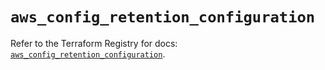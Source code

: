 # `aws_config_retention_configuration`

Refer to the Terraform Registry for docs: [`aws_config_retention_configuration`](https://registry.terraform.io/providers/hashicorp/aws/5.63.0/docs/resources/config_retention_configuration).
